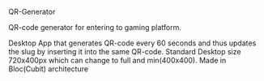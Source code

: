 QR-Generator


QR-code generator for entering to gaming platform.

Desktop App that generates QR-code every 60 seconds and thus updates the slug  by inserting it into the same QR-code.
Standard Desktop size 720x400px which can change to full and min(400x400).
Made in Bloc(Cubit) architecture


